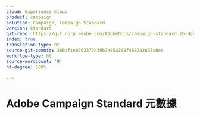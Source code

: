 ```yaml
---
cloud: Experience Cloud
product: campaign
solution: Campaign, Campaign Standard
version: Standard
git-repo: https://git.corp.adobe.com/AdobeDocs/campaign-standard.zh-Hant
index: true
translation-type: ht
source-git-commit: 206af1eb703372d39b7a05a168f4682a2637c6ec
workflow-type: ht
source-wordcount: '9'
ht-degree: 100%

---
```



# Adobe Campaign Standard 元數據
